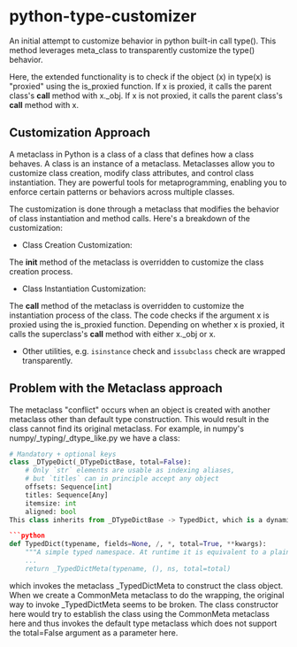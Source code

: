 # python-type-customizer
An initial attempt to customize behavior in python built-in call type(). This method leverages meta_class to transparently customize the type() behavior. 

Here, the extended functionality is to check if the object (x) in type(x) is "proxied" using the is_proxied function.
If x is proxied, it calls the parent class's __call__ method with x._obj.
If x is not proxied, it calls the parent class's __call__ method with x.

## Customization Approach

A metaclass in Python is a class of a class that defines how a class behaves. A class is an instance of a metaclass. Metaclasses allow you to customize class creation, modify class attributes, and control class instantiation. They are powerful tools for metaprogramming, enabling you to enforce certain patterns or behaviors across multiple classes.

The customization is done through a metaclass that modifies the behavior of class instantiation and method calls. Here's a breakdown of the customization:

- Class Creation Customization:

The __init__ method of the metaclass is overridden to customize the class creation process.

- Class Instantiation Customization:

The __call__ method of the metaclass is overridden to customize the instantiation process of the class.
The code checks if the argument x is proxied using the is_proxied function.
Depending on whether x is proxied, it calls the superclass's __call__ method with either x._obj or x.

- Other utilities, e.g. `isinstance` check and `issubclass` check are wrapped transparently.

## Problem with the Metaclass approach
The metaclass "conflict" occurs when an object is created with another metaclass other than default type construction. This would result in the class cannot find its original metaclass.  For example, in numpy's numpy/_typing/_dtype_like.py  we have a class:
```python
# Mandatory + optional keys
class _DTypeDict(_DTypeDictBase, total=False):
    # Only `str` elements are usable as indexing aliases,
    # but `titles` can in principle accept any object
    offsets: Sequence[int]
    titles: Sequence[Any]
    itemsize: int
    aligned: bool
This class inherits from _DTypeDictBase -> TypedDict, which is a dynamic namespace in python's typing.py . (i.e. the class is constructed by invoking the function):

```python
def TypedDict(typename, fields=None, /, *, total=True, **kwargs):
    """A simple typed namespace. At runtime it is equivalent to a plain dict.
    ...
    return _TypedDictMeta(typename, (), ns, total=total)
```

which invokes the metaclass _TypedDictMeta to construct the class object. When we create a CommonMeta metaclass to do the wrapping, the original way to invoke _TypedDictMeta  seems to be broken. The class constructor here would try to establish the class using the CommonMeta metaclass here and thus invokes the default type metaclass which does not support the total=False argument as a parameter here.
